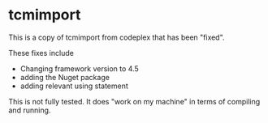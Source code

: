# tcmimport
This is a copy of tcmimport from codeplex that has been "fixed".

These fixes include
- Changing framework version to 4.5
- adding the Nuget package
- adding relevant using statement


This is not fully tested. It does "work on my machine" in terms of compiling and running. 
